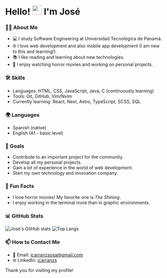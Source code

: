 # Hello! <img src="https://media.giphy.com/media/hvRJCLFzcasrR4ia7z/giphy.gif" width="30px"> I'm José

### 👨‍💻 About Me
- 💻 I study Software Engineering at Universidad Tecnológica de Panamá.
- 🌐 I love web development and also mobile app development (I am new to this and learning!).
- 📚 I like reading and learning about new technologies.
- 👾 I enjoy watching horror movies and working on personal projects.

### 🛠 Skills
- Languages: HTML, CSS, JavaScript, Java, C (continuously learning)
- Tools: Git, GitHub, Vim/Nvim
- Currently learning: React, Next, Astro, TypeScript, SCSS, SQL

### 🌍 Languages
- Spanish (native)
- English (A1 - basic level)

### 🎯 Goals
- Contribute to an important project for the community.
- Develop all my personal projects.
- Gain a lot of experience in the world of web development.
- Start my own technology and innovation company.

### 🎉 Fun Facts
- I love horror movies! My favorite one is *The Shining*.
- I enjoy working in the terminal more than in graphic environments.

### 📊 GitHub Stats
![José's GitHub stats](https://github-readme-stats.vercel.app/api?username=joscarranzs&show_icons=true&theme=default)
![Top Langs](https://github-readme-stats.vercel.app/api/top-langs/?username=joscarranzs&layout=compact)

### 📫 How to Contact Me
- 📧 Email: [jcarranzsosa@gmail.com](mailto:jcarranzsosa@gmail.com)
- 🌐 LinkedIn: [jcarranzs](https://www.linkedin.com/in/jcarranzs)

Thank you for visiting my profile!
